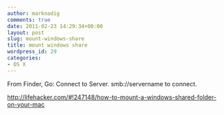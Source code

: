 ```yaml
---
author: marknadig
comments: true
date: 2011-02-23 14:29:34+00:00
layout: post
slug: mount-windows-share
title: mount windows share
wordpress_id: 29
categories:
- OS X
---
```


From Finder, Go: Connect to Server. smb://servername to connect.

http://lifehacker.com/#!247148/how-to-mount-a-windows-shared-folder-on-your-mac
